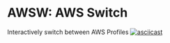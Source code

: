 # AWSW: AWS Switch

Interactively switch between AWS Profiles
[![asciicast](https://asciinema.org/a/dACJUEyDQpVg9M1WU3YbPRpHT.svg?loop=1&autoplay=1)](https://asciinema.org/a/dACJUEyDQpVg9M1WU3YbPRpHT)
